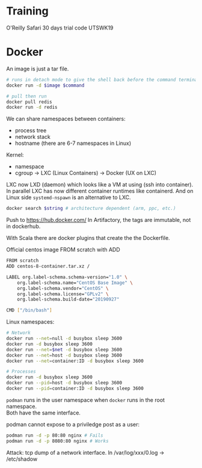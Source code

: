 # Training

O'Reilly Safari
30 days trial code UTSWK19

# Docker

An image is just a tar file.

```bash
# runs in detach mode to give the shell back before the command terminates
docker run -d $image $command

# pull then run
docker pull redis
docker run -d redis
```

We can share namespaces between containers:
- process tree
- network stack
- hostname
(there are 6-7 namespaces in Linux)

Kernel:
- namespace
- cgroup
-> LXC (Linux Containers)
-> Docker (UX on LXC)

LXC now LXD (daemon) which looks like a VM at using (ssh into container).
In parallel LXC has now different container runtimes like containerd.
And on Linux side `systemd-nspawn` is an alternative to LXC.

```bash
docker search $string # architecture dependent (arm, ppc, etc.)
```

Push to https://hub.docker.com/
In Artifactory, the tags are immutable, not in dockerhub.

With Scala there are docker plugins that create the the Dockerfile.

Official centos image  FROM scratch with ADD
```bash
FROM scratch
ADD centos-8-container.tar.xz /

LABEL org.label-schema.schema-version="1.0" \
    org.label-schema.name="CentOS Base Image" \
    org.label-schema.vendor="CentOS" \
    org.label-schema.license="GPLv2" \
    org.label-schema.build-date="20190927"

CMD ["/bin/bash"]
```

Linux namespaces:
```bash
# Network
docker run --net=null -d busybox sleep 3600
docker run -d busybox sleep 3600
docker run --net=$net -d busybox sleep 3600
docker run --net=host -d busybox sleep 3600
docker run --net=container:ID -d busybox sleep 3600

# Processes
docker run -d busybox sleep 3600
docker run --pid=host -d busybox sleep 3600
docker run --pid=container:ID -d busybox sleep 3600
```

`podman` runs in the user namespace when `docker` runs in the root namespace.
<br/>Both have the same interface.

podman cannot expose to a priviledge post as a user:
```bash
podman run -d -p 80:80 nginx # Fails
podman run -d -p 8080:80 nginx # Works
```

Attack: tcp dump of a network interface.
ln /var/log/xxx/0.log -> /etc/shadow
